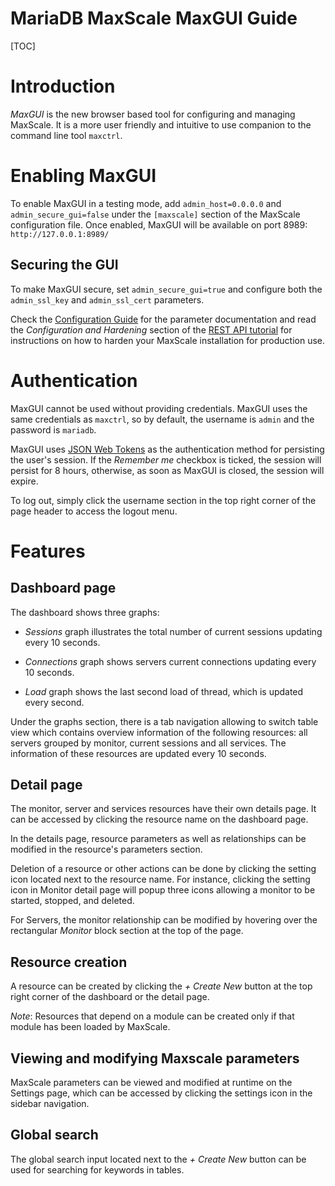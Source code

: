 # MariaDB MaxScale MaxGUI Guide

[TOC]

# Introduction

_MaxGUI_ is the new browser based tool for configuring and managing
MaxScale. It is a more user friendly and intuitive to use companion
to the command line tool `maxctrl`.

# Enabling MaxGUI

To enable MaxGUI in a testing mode, add `admin_host=0.0.0.0` and
`admin_secure_gui=false` under the `[maxscale]` section of the MaxScale
configuration file. Once enabled, MaxGUI will be available on port 8989:
`http://127.0.0.1:8989/`

## Securing the GUI

To make MaxGUI secure, set `admin_secure_gui=true` and configure both the
`admin_ssl_key` and `admin_ssl_cert` parameters.

Check the [Configuration Guide](./Configuration-Guide.md) for the parameter
documentation and read the _Configuration and Hardening_ section of the
[REST API tutorial](../Tutorials/REST-API-Tutorial.md) for instructions on
how to harden your MaxScale installation for production use.

# Authentication

MaxGUI cannot be used without providing credentials. MaxGUI uses
the same credentials as `maxctrl`, so by default, the username is
`admin` and the password is `mariadb`.

MaxGUI uses [JSON Web Tokens](https://jwt.io/introduction/) as the
authentication method for persisting the user's session.
If the _Remember me_ checkbox is ticked, the session will persist for
8 hours, otherwise, as soon as MaxGUI is closed, the session will expire.

To log out, simply click the username section in the top right corner of
the page header to access the logout menu.

# Features

## Dashboard page

The dashboard shows three graphs:

-   _Sessions_ graph illustrates the total number of current sessions
    updating every 10 seconds.

-   _Connections_ graph shows servers current connections
    updating every 10 seconds.

-   _Load_ graph shows the last second load of thread,
    which is updated every second.

Under the graphs section, there is a tab navigation allowing to switch
table view which contains overview information of the
following resources: all servers grouped by monitor, current sessions
and all services. The information of these resources are
updated every 10 seconds.

## Detail page

The monitor, server and services resources have their own details page.
It can be accessed by clicking the resource name on the dashboard page.

In the details page, resource parameters as well as relationships
can be modified in the resource's parameters section.

Deletion of a resource or other actions can be done by clicking the
setting icon located next to the resource name.
For instance, clicking the setting icon in Monitor detail page will
popup three icons allowing a monitor to be started, stopped, and deleted.

For Servers, the monitor relationship can be modified by hovering
over the rectangular _Monitor_ block section at the top of the page.

## Resource creation

A resource can be created by clicking the _+ Create New_ button at
the top right corner of the dashboard or the detail page.

*Note*: Resources that depend on a module can be created only if that
module has been loaded by MaxScale.

## Viewing and modifying Maxscale parameters

MaxScale parameters can be viewed and modified at runtime on the Settings
page, which can be accessed by clicking the settings icon in the sidebar
navigation.

## Global search

The global search input located next to the _+ Create New_ button can be
used for searching for keywords in tables.

